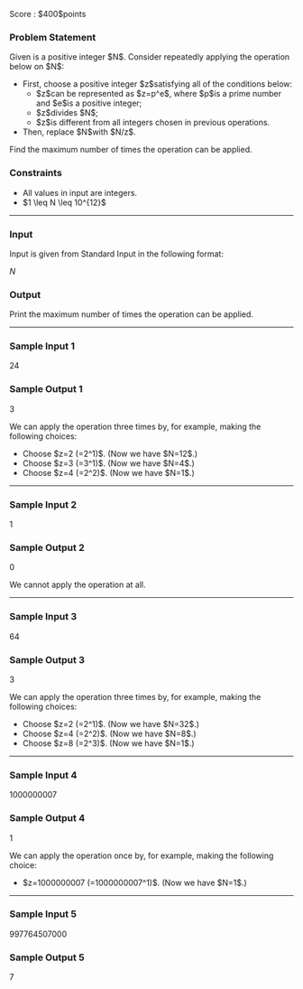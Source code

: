 
<div>

<span>

<span>

<p>
Score : $400$points
</p>

<div>

<section>

### **Problem Statement**

<p>
Given is a positive integer $N$. Consider repeatedly applying the operation below on $N$:
</p>

<ul>

<li>
First, choose a positive integer $z$satisfying all of the conditions below:
<ul>

<li>
$z$can be represented as $z=p^e$, where $p$is a prime number and $e$is a positive integer;
</li>

<li>
$z$divides $N$;
</li>

<li>
$z$is different from all integers chosen in previous operations.
</li>

</ul>

</li>

<li>
Then, replace $N$with $N/z$.
</li>

</ul>

<p>
Find the maximum number of times the operation can be applied.
</p>

</section>

</div>

<div>

<section>

### **Constraints**

<ul>

<li>
All values in input are integers.
</li>

<li>
$1 \leq N \leq 10^{12}$
</li>

</ul>

</section>

</div>

---

<div>

<div>

<section>

### **Input**

<p>
Input is given from Standard Input in the following format:
</p>

<div>

$N$
</div>

</section>

</div>

<div>

<section>

### **Output**

<p>
Print the maximum number of times the operation can be applied.
</p>

</section>

</div>

</div>

---

<div>

<section>

### **Sample Input 1**

<div>

24

</div>

</section>

</div>

<div>

<section>

### **Sample Output 1**

<div>

3

</div>

<p>
We can apply the operation three times by, for example, making the following choices:
</p>

<ul>

<li>
Choose $z=2 (=2^1)$. (Now we have $N=12$.)
</li>

<li>
Choose $z=3 (=3^1)$. (Now we have $N=4$.)
</li>

<li>
Choose $z=4 (=2^2)$. (Now we have $N=1$.)
</li>

</ul>

</section>

</div>

---

<div>

<section>

### **Sample Input 2**

<div>

1

</div>

</section>

</div>

<div>

<section>

### **Sample Output 2**

<div>

0

</div>

<p>
We cannot apply the operation at all.
</p>

</section>

</div>

---

<div>

<section>

### **Sample Input 3**

<div>

64

</div>

</section>

</div>

<div>

<section>

### **Sample Output 3**

<div>

3

</div>

<p>
We can apply the operation three times by, for example, making the following choices:
</p>

<ul>

<li>
Choose $z=2 (=2^1)$. (Now we have $N=32$.)
</li>

<li>
Choose $z=4 (=2^2)$. (Now we have $N=8$.)
</li>

<li>
Choose $z=8 (=2^3)$. (Now we have $N=1$.)
</li>

</ul>

</section>

</div>

---

<div>

<section>

### **Sample Input 4**

<div>

1000000007

</div>

</section>

</div>

<div>

<section>

### **Sample Output 4**

<div>

1

</div>

<p>
We can apply the operation once by, for example, making the following choice:
</p>

<ul>

<li>
$z=1000000007 (=1000000007^1)$. (Now we have $N=1$.)
</li>

</ul>

</section>

</div>

---

<div>

<section>

### **Sample Input 5**

<div>

997764507000

</div>

</section>

</div>

<div>

<section>

### **Sample Output 5**

<div>

7

</div>

</section>

</div>

</span>

</span>

</div>
